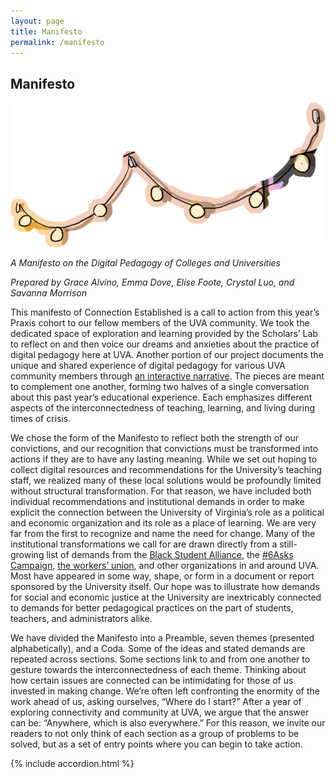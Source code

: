 ```yaml
---
layout: page
title: Manifesto
permalink: /manifesto
---
```


<h2 class='crystal'>Manifesto</h2>

<img src="assets/img/lightssticker.png" alt="" class="med-sticker-right"/>

<p><i>A Manifesto on the Digital Pedagogy of Colleges and Universities</i></p>
<p><i>Prepared by Grace Alvino, Emma Dove, Elise Foote, Crystal Luo, and Savanna Morrison</i></p>

<p>This manifesto of Connection Established is a call to action from this year’s Praxis cohort to our fellow members of the UVA community. We took the dedicated space of exploration and learning provided by the Scholars’ Lab to reflect on and then voice our dreams and anxieties about the practice of digital pedagogy here at UVA. Another portion of our project documents the unique and shared experience of digital pedagogy for various UVA community members through <a href="/story">an interactive narrative</a>. The pieces are meant to complement one another, forming two halves of a single conversation about this past year’s educational experience. Each emphasizes different aspects of the interconnectedness of teaching, learning, and living during times of crisis.</p> 

<p>We chose the form of the Manifesto to reflect both the strength of our convictions, and our recognition that convictions must be transformed into actions if they are to have any lasting meaning. While we set out hoping to collect digital resources and recommendations for the University’s teaching staff, we realized many of these local solutions would be profoundly limited without structural transformation. For that reason, we have included both individual recommendations and institutional demands in order to make explicit the connection between the University of Virginia’s role as a political and economic organization and its role as a place of learning. We are very far from the first to recognize and name the need for change. Many of the institutional transformations we call for are drawn directly from a still-growing list of demands from the <a href="https://twitter.com/BSAatUVA/status/1267496865601290241?s=20">Black Student Alliance</a>, the <a href="https://docs.google.com/document/d/1qrFAM_DYhfJtHwj_B5Kf_P7fhmz25V7dUygXq_cZPkc/edit">#6Asks Campaign</a>, <a href="https://ucwva.org">the workers’ union</a>, and other organizations in and around UVA. Most have appeared in some way, shape, or form in a document or report sponsored by the University itself. Our hope was to illustrate how demands for social and economic justice at the University are inextricably connected to demands for better pedagogical practices on the part of students, teachers, and administrators alike.</p>

<p>We have divided the Manifesto into a Preamble, seven themes (presented alphabetically), and a Coda. Some of the ideas and stated demands are repeated across sections. Some sections link to and from one another to gesture towards the interconnectedness of each theme. Thinking about how certain issues are connected can be intimidating for those of us invested in making change. We’re often left confronting the enormity of the work ahead of us, asking ourselves, “Where do I start?” After a year of exploring connectivity and community at UVA, we argue that the answer can be: “Anywhere, which is also everywhere.” For this reason, we invite our readers to not only think of each section as a group of problems to be solved, but as a set of entry points where you can begin to take action.</p>

<!-- javascript for opening and closing the accordion -->
<script>
$(document).ready(function() {
$(function () {
    var $accordionSection = $(window.location.hash);
    console.log($accordionSection);
    if ($accordionSection.length > 0) {
       $(window).scrollTop($(window.location.hash).next().offset().top);
       $accordionSection.prop('checked', true);
    }
});
$('a').click(function() {
  $(window).scrollTop($($(this).attr('href')).next().offset().top);
  $($(this).attr('href')).prop('checked', true);
});
});

</script>
{% include accordion.html %}

<!-- initializes citations -->
<script>
$(function() {
    $("[rel=footnote]").inlineFootnote({
      boxMargin: 20, // px
	    hideDelay: 200, // ms
	    hideFromContent: "[rev=footnote]",
	    maximumBoxWidth: 500, // px
	    boxId: "footnote_box"
	  });
	});
</script>